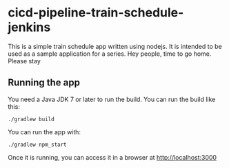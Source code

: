 # cicd-pipeline-train-schedule-jenkins

This is a simple train schedule app written using nodejs. It is intended to be used as a sample application for a series. Hey people, time to go home. Please stay

## Running the app

You need a Java JDK 7 or later to run the build. You can run the build like this:

    ./gradlew build

You can run the app with:

    ./gradlew npm_start

Once it is running, you can access it in a browser at [http://localhost:3000](http://localhost:3000)
